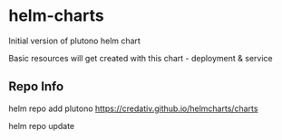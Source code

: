 # helm-charts

Initial version of plutono helm chart

Basic resources will get created with this chart - deployment & service

## Repo Info

helm repo add plutono https://credativ.github.io/helmcharts/charts

helm repo update
